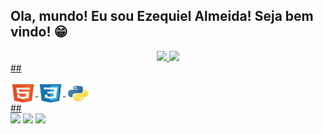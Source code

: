 ## Ola, mundo! Eu sou Ezequiel Almeida! Seja bem vindo! 😁

<div align="center">
  <a href="https://github.com/ezequielwish">
  <img height="180em" src="https://github-readme-stats.vercel.app/api?username=ezequielwish&show_icons=true&theme=dark&include_all_commits=true&count_private=true"/>
  <img height="180em" src="https://github-readme-stats.vercel.app/api/top-langs/?username=ezequielwish&layout=compact&langs_count=7&theme=dark"/>
</div>
##
<div style="display: inline_block"><br>
  <img align="center" alt="Eze-HTML" height="30" width="40" src="https://raw.githubusercontent.com/devicons/devicon/master/icons/html5/html5-original.svg">
  <img align="center" alt="Eze-CSS" height="30" width="40" src="https://raw.githubusercontent.com/devicons/devicon/master/icons/css3/css3-original.svg">
  <img align="center" alt="Eze-Python" height="30" width="40" src="https://raw.githubusercontent.com/devicons/devicon/master/icons/python/python-original.svg">
</div>
##
<div> 
  <a href="https://instagram.com/ezequiel.wish" target="_blank"><img src="https://img.shields.io/badge/-Instagram-%23E4405F?style=for-the-badge&logo=instagram&logoColor=white" target="_blank"></a>
  <a href = "mailto:ezequielalmeida.wish@gmail.com"><img src="https://img.shields.io/badge/-Gmail-%23333?style=for-the-badge&logo=gmail&logoColor=white" target="_blank"></a>
  <a href="[https://www.linkedin.com/in/rafaella-ballerini-45875016a](https://www.linkedin.com/in/ezequiel-almeida-198a3118b/)" target="_blank"><img src="https://img.shields.io/badge/-LinkedIn-%230077B5?style=for-the-badge&logo=linkedin&logoColor=white" target="_blank"></a>
</div>
